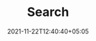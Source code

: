 ---
title: "Search"
slug: "search"
date: 2021-11-22T12:40:40+05:05
layout: "search"
outputs:
    - html
    - json
menu:
    main:
        weight: -60
        params: 
            icon: search
---